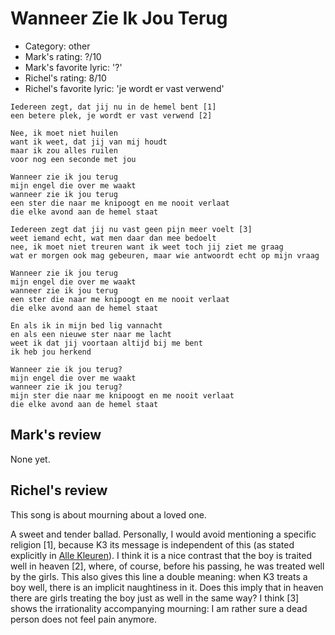 # Wanneer Zie Ik Jou Terug

 * Category: other
 * Mark's rating: ?/10
 * Mark's  favorite lyric: '?'
 * Richel's rating: 8/10
 * Richel's favorite lyric: 'je wordt er vast verwend'


```
Iedereen zegt, dat jij nu in de hemel bent [1]
een betere plek, je wordt er vast verwend [2]

Nee, ik moet niet huilen
want ik weet, dat jij van mij houdt
maar ik zou alles ruilen
voor nog een seconde met jou

Wanneer zie ik jou terug
mijn engel die over me waakt
wanneer zie ik jou terug
een ster die naar me knipoogt en me nooit verlaat
die elke avond aan de hemel staat

Iedereen zegt dat jij nu vast geen pijn meer voelt [3]
weet iemand echt, wat men daar dan mee bedoelt
nee, ik moet niet treuren want ik weet toch jij ziet me graag
wat er morgen ook mag gebeuren, maar wie antwoordt echt op mijn vraag

Wanneer zie ik jou terug
mijn engel die over me waakt
wanneer zie ik jou terug
een ster die naar me knipoogt en me nooit verlaat
die elke avond aan de hemel staat

En als ik in mijn bed lig vannacht
en als een nieuwe ster naar me lacht
weet ik dat jij voortaan altijd bij me bent
ik heb jou herkend

Wanneer zie ik jou terug?
mijn engel die over me waakt
wanneer zie ik jou terug?
mijn ster die naar me knipoogt en me nooit verlaat
die elke avond aan de hemel staat
```

## Mark's review

None yet.

## Richel's review

This song is about mourning about a loved one.

A sweet and tender ballad. Personally, I would avoid mentioning a specific religion [1], because K3 its message is independent of this (as stated explicitly in [Alle Kleuren](K3AlleKleuren.md)).
I think it is a nice contrast that the boy is traited well in heaven [2], where, of course, before his passing, he was treated well by the girls. 
This also gives this line a double meaning: when K3 treats a boy well, there is an implicit naughtiness in it. Does this imply that in heaven there
are girls treating the boy just as well in the same way? I think [3] shows the irrationality accompanying mourning: I am rather sure a dead person does not feel pain anymore.